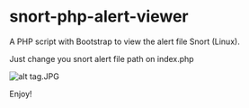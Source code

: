 # snort-php-alert-viewer

A PHP script with Bootstrap to view the alert file Snort (Linux).

Just change you snort alert file path on index.php

![alt tag](/php-snort-alert).JPG

Enjoy!
